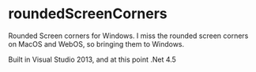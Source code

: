 roundedScreenCorners
====================

Rounded Screen corners for Windows. I miss the rounded screen corners on MacOS and WebOS, so bringing them to Windows.

Built in Visual Studio 2013, and at this point .Net 4.5
